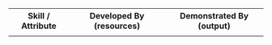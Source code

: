 <table>
  <tbody>
    <tr>
      <th align="center"> Skill / Attribute </th>
      <th align="center">Developed By (resources) </th>
      <th align="center">Demonstrated By (output) </th>
    </tr>
    <tr> 
      <td> </td> 
      <td> </td> 
      <td> </td> 
    </tr> 
  </tbody> 
</table> 
